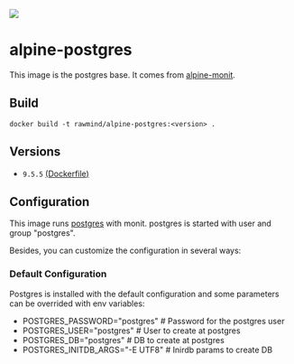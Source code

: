 [![](https://images.microbadger.com/badges/image/rawmind/alpine-postgres.svg)](https://microbadger.com/images/rawmind/alpine-postgres "Get your own image badge on microbadger.com")

alpine-postgres
=============

This image is the postgres base. It comes from [alpine-monit][alpine-monit].

## Build

```
docker build -t rawmind/alpine-postgres:<version> .
```

## Versions

- `9.5.5` [(Dockerfile)](https://github.com/rawmind0/alpine-postgres/blob/9.5.5/Dockerfile)

## Configuration

This image runs [postgres][postgres] with monit. postgres is started with user and group "postgres".

Besides, you can customize the configuration in several ways:

### Default Configuration

Postgres is installed with the default configuration and some parameters can be overrided with env variables:

- POSTGRES_PASSWORD="postgres"		# Password for the postgres user
- POSTGRES_USER="postgres"			# User to create at postgres
- POSTGRES_DB="postgres"			# DB to create at postgres
- POSTGRES_INITDB_ARGS="-E UTF8"	# Inirdb params to create DB



[alpine-monit]: https://github.com/rawmind0/alpine-monit/
[postgres]: https://www.postgresql.org
